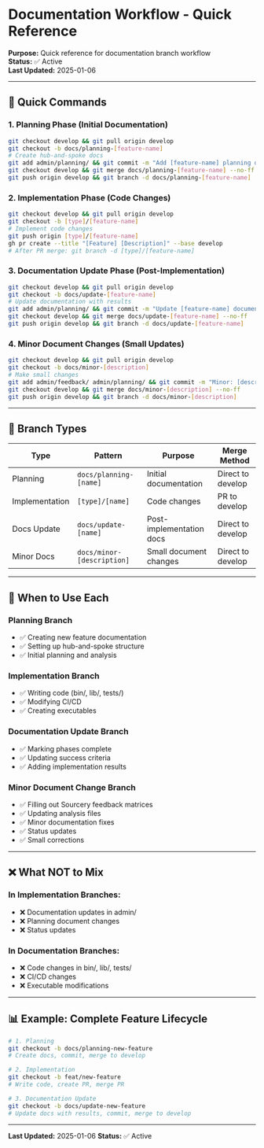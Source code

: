 # Documentation Workflow - Quick Reference

**Purpose:** Quick reference for documentation branch workflow  
**Status:** ✅ Active  
**Last Updated:** 2025-01-06

---

## 🚀 Quick Commands

### 1. Planning Phase (Initial Documentation)
```bash
git checkout develop && git pull origin develop
git checkout -b docs/planning-[feature-name]
# Create hub-and-spoke docs
git add admin/planning/ && git commit -m "Add [feature-name] planning documentation"
git checkout develop && git merge docs/planning-[feature-name] --no-ff
git push origin develop && git branch -d docs/planning-[feature-name]
```

### 2. Implementation Phase (Code Changes)
```bash
git checkout develop && git pull origin develop
git checkout -b [type]/[feature-name]
# Implement code changes
git push origin [type]/[feature-name]
gh pr create --title "[Feature] [Description]" --base develop
# After PR merge: git branch -d [type]/[feature-name]
```

### 3. Documentation Update Phase (Post-Implementation)
```bash
git checkout develop && git pull origin develop
git checkout -b docs/update-[feature-name]
# Update documentation with results
git add admin/planning/ && git commit -m "Update [feature-name] documentation post-implementation"
git checkout develop && git merge docs/update-[feature-name] --no-ff
git push origin develop && git branch -d docs/update-[feature-name]
```

### 4. Minor Document Changes (Small Updates)
```bash
git checkout develop && git pull origin develop
git checkout -b docs/minor-[description]
# Make small changes
git add admin/feedback/ admin/planning/ && git commit -m "Minor: [description of change]"
git checkout develop && git merge docs/minor-[description] --no-ff
git push origin develop && git branch -d docs/minor-[description]
```

---

## 📁 Branch Types

| Type | Pattern | Purpose | Merge Method |
|------|---------|---------|--------------|
| Planning | `docs/planning-[name]` | Initial documentation | Direct to develop |
| Implementation | `[type]/[name]` | Code changes | PR to develop |
| Docs Update | `docs/update-[name]` | Post-implementation docs | Direct to develop |
| Minor Docs | `docs/minor-[description]` | Small document changes | Direct to develop |

---

## 🎯 When to Use Each

### Planning Branch
- ✅ Creating new feature documentation
- ✅ Setting up hub-and-spoke structure
- ✅ Initial planning and analysis

### Implementation Branch
- ✅ Writing code (bin/, lib/, tests/)
- ✅ Modifying CI/CD
- ✅ Creating executables

### Documentation Update Branch
- ✅ Marking phases complete
- ✅ Updating success criteria
- ✅ Adding implementation results

### Minor Document Change Branch
- ✅ Filling out Sourcery feedback matrices
- ✅ Updating analysis files
- ✅ Minor documentation fixes
- ✅ Status updates
- ✅ Small corrections

---

## ❌ What NOT to Mix

### In Implementation Branches:
- ❌ Documentation updates in admin/
- ❌ Planning document changes
- ❌ Status updates

### In Documentation Branches:
- ❌ Code changes in bin/, lib/, tests/
- ❌ CI/CD changes
- ❌ Executable modifications

---

## 📊 Example: Complete Feature Lifecycle

```bash
# 1. Planning
git checkout -b docs/planning-new-feature
# Create docs, commit, merge to develop

# 2. Implementation  
git checkout -b feat/new-feature
# Write code, create PR, merge PR

# 3. Documentation Update
git checkout -b docs/update-new-feature
# Update docs with results, commit, merge to develop
```

---

**Last Updated:** 2025-01-06
**Status:** ✅ Active

